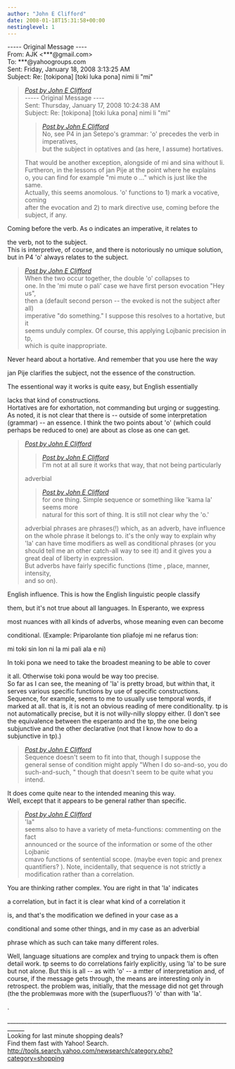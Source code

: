 ```yaml
---
author: "John E Clifford"
date: 2008-01-18T15:31:58+00:00
nestinglevel: 1
---
```

\----- Original Message ----  
From: AJK <\*\*\*@gmail.com>  
To: \*\*\*@yahoogroups.com  
Sent: Friday, January 18, 2008 3:13:25 AM  
Subject: Re: \[tokipona\] \[toki luka pona\] nimi li "mi"  

> [_Post by John E Clifford_](/2wZBIW9L/toki-luka-pona-nimi-li-mi#post2)  
> \----- Original Message ----  
> Sent: Thursday, January 17, 2008 10:24:38 AM  
> Subject: Re: \[tokipona\] \[toki luka pona\] nimi li "mi"  
> 
> > [_Post by John E Clifford_](/2wZBIW9L/toki-luka-pona-nimi-li-mi#post4)  
> > No, see P4 in jan Setepo's grammar: 'o' precedes the verb in imperatives,  
> > but the subject in optatives and (as here, I assume) hortatives.  
> > 
> 
> That would be another exception, alongside of mi and sina without li.  
> Furtheron, in the lessons of jan Pije at the point where he explains  
> o, you can find for example "mi mute o ..." which is just like the  
> same.  
> Actually, this seems anomolous. 'o' functions to 1) mark a vocative, coming  
> after the evocation and 2) to mark directive use, coming before the  
> subject, if any.  
> 

Coming before the verb. As o indicates an imperative, it relates to  
  
the verb, not to the subject.  
This is interpretive, of course, and there is notoriously no umique solution, but in P4 'o' always relates to the subject.  

> [_Post by John E Clifford_](/2wZBIW9L/toki-luka-pona-nimi-li-mi#post2)  
> When the two occur together, the double 'o' collapses to  
> one. In the 'mi mute o pali' case we have first person evocation "Hey us",  
> then a (default second person -- the evoked is not the subject after all)  
> imperative "do something." I suppose this resolves to a hortative, but it  
> seems unduly complex. Of course, this applying Lojbanic precision in tp,  
> which is quite inappropriate.  
> 

Never heard about a hortative. And remember that you use here the way  
  
jan Pije clarifies the subject, not the essence of the construction.  
  
The essentional way it works is quite easy, but English essentially  
  
lacks that kind of constructions.  
Hortatives are for exhortation, not commanding but urging or suggesting. As noted, it is not clear that there is -- outside of some interpretation (grammar) -- an essence. I think the two points about 'o' (which could perhaps be reduced to one) are about as close as one can get.  

> [_Post by John E Clifford_](/2wZBIW9L/toki-luka-pona-nimi-li-mi#post2)  
> 
> > [_Post by John E Clifford_](/2wZBIW9L/toki-luka-pona-nimi-li-mi#post4)  
> > I'm not at all sure it works that way, that not being particularly  
> > 
> 
> adverbial  
> 
> > [_Post by John E Clifford_](/2wZBIW9L/toki-luka-pona-nimi-li-mi#post4)  
> > for one thing. Simple sequence or something like 'kama la' seems more  
> > natural for this sort of thing. It is still not clear why the 'o.'  
> > 
> 
> adverbial phrases are phrases(!) which, as an adverb, have influence  
> on the whole phrase it belongs to. it's the only way to explain why  
> 'la' can have time modifiers as well as conditional phrases (or you  
> should tell me an other catch-all way to see it) and it gives you a  
> great deal of liberty in expression.  
> But adverbs have fairly specific functions (time , place, manner, intensity,  
> and so on).  
> 

English influence. This is how the English linguistic people classify  
  
them, but it's not true about all languages. In Esperanto, we express  
  
most nuances with all kinds of adverbs, whose meaning even can become  
  
conditional. (Example: Priparolante tion pliafoje mi ne refarus tion:  
  
mi toki sin lon ni la mi pali ala e ni)  
  
In toki pona we need to take the broadest meaning to be able to cover  
  
it all. Otherwise toki pona would be way too precise.  
So far as I can see, the meaning of 'la' is pretty broad, but within that, it serves various specific functions by use of specific constructions. Sequence, for example, seems to me to usually use temporal words, if marked at all. that is, it is not an obvious reading of mere conditionality. tp is not automatically precise, but it is not willy-nilly sloppy either. (I don't see the equivalence between the esperanto and the tp, the one being subjunctive and the other declarative (not that I know how to do a subjunctive in tp).)  

> [_Post by John E Clifford_](/2wZBIW9L/toki-luka-pona-nimi-li-mi#post2)  
> Sequence doesn't seem to fit into that, though I suppose the  
> general sense of condition might apply "When I do so-and-so, you do  
> such-and-such, " though that doesn't seem to be quite what you intend.  
> 

It does come quite near to the intended meaning this way.  
Well, except that it appears to be general rather than specific.  

> [_Post by John E Clifford_](/2wZBIW9L/toki-luka-pona-nimi-li-mi#post2)  
> 'la"  
> seems also to have a variety of meta-functions: commenting on the fact  
> announced or the source of the information or some of the other Lojbanic  
> cmavo functions of sentential scope. (maybe even topic and prenex  
> quantifiers? ). Note, incidentally, that sequence is not strictly a  
> modification rather than a correlation.  
> 

You are thinking rather complex. You are right in that 'la' indicates  
  
a correlation, but in fact it is clear what kind of a correlation it  
  
is, and that's the modification we defined in your case as a  
  
conditional and some other things, and in my case as an adverbial  
  
phrase which as such can take many different roles.  
  
  
Well, language situations are complex and trying to unpack them is often detail work. tp seems to do correlations fairly explicitly, using 'la' to be sure but not alone. But this is all -- as with 'o' -- a mtter of interpretation and, of course, if the message gets through, the means are interesting only in retrospect. the problem was, initially, that the message did not get through (the the problemwas more with the (superfluous?) 'o' than with 'la'.  
  
  
  
.  
  
  
  
  
  
  
  
  
  
  
<!--  
  
#ygrp-mkp{  
border:1px solid #d8d8d8;font-family:Arial;margin:14px 0px;padding:0px 14px;}  
#ygrp-mkp hr{  
border:1px solid #d8d8d8;}  
#ygrp-mkp #hd{  
color:#628c2a;font-size:85%;font-weight:bold;line-height:122%;margin:10px 0px;}  
#ygrp-mkp #ads{  
margin-bottom:10px;}  
#ygrp-mkp .ad{  
padding:0 0;}  
#ygrp-mkp .ad a{  
color:#0000ff;text-decoration:none;}  
\-->  
  
  
  
<!--  
  
#ygrp-sponsor #ygrp-lc{  
font-family:Arial;}  
#ygrp-sponsor #ygrp-lc #hd{  
margin:10px 0px;font-weight:bold;font-size:78%;line-height:122%;}  
#ygrp-sponsor #ygrp-lc .ad{  
margin-bottom:10px;padding:0 0;}  
\-->  
  
  
  
<!--  
  
#ygrp-mlmsg {font-size:13px;font-family:arial, helvetica, clean, sans-serif;}  
#ygrp-mlmsg table {font-size:inherit;font:100%;}  
#ygrp-mlmsg select, input, textarea {font:99% arial, helvetica, clean, sans-serif;}  
#ygrp-mlmsg pre, code {font:115% monospace;}  
#ygrp-mlmsg \* {line-height:1.22em;}  
#ygrp-text{  
font-family:Georgia;  
}  
#ygrp-text p{  
margin:0 0 1em 0;}  
#ygrp-tpmsgs{  
font-family:Arial;  
clear:both;}  
#ygrp-vitnav{  
padding-top:10px;font-family:Verdana;font-size:77%;margin:0;}  
#ygrp-vitnav a{  
padding:0 1px;}  
#ygrp-actbar{  
clear:both;margin:25px 0;white-space:nowrap;color:#666;text-align:right;}  
#ygrp-actbar .left{  
float:left;white-space:nowrap;}  
.bld{font-weight:bold;}  
#ygrp-grft{  
font-family:Verdana;font-size:77%;padding:15px 0;}  
#ygrp-ft{  
font-family:verdana;font-size:77%;border-top:1px solid #666;  
padding:5px 0;  
}  
#ygrp-mlmsg #logo{  
padding-bottom:10px;}  
  
#ygrp-vital{  
background-color:#e0ecee;margin-bottom:20px;padding:2px 0 8px 8px;}  
#ygrp-vital #vithd{  
font-size:77%;font-family:Verdana;font-weight:bold;color:#333;text-transform:uppercase;}  
#ygrp-vital ul{  
padding:0;margin:2px 0;}  
#ygrp-vital ul li{  
list-style-type:none;clear:both;border:1px solid #e0ecee;  
}  
#ygrp-vital ul li .ct{  
font-weight:bold;color:#ff7900;float:right;width:2em;text-align:right;padding-right:.5em;}  
#ygrp-vital ul li .cat{  
font-weight:bold;}  
#ygrp-vital a{  
text-decoration:none;}  
  
#ygrp-vital a:hover{  
text-decoration:underline;}  
  
#ygrp-sponsor #hd{  
color:#999;font-size:77%;}  
#ygrp-sponsor #ov{  
padding:6px 13px;background-color:#e0ecee;margin-bottom:20px;}  
#ygrp-sponsor #ov ul{  
padding:0 0 0 8px;margin:0;}  
#ygrp-sponsor #ov li{  
list-style-type:square;padding:6px 0;font-size:77%;}  
#ygrp-sponsor #ov li a{  
text-decoration:none;font-size:130%;}  
#ygrp-sponsor #nc{  
background-color:#eee;margin-bottom:20px;padding:0 8px;}  
#ygrp-sponsor .ad{  
padding:8px 0;}  
#ygrp-sponsor .ad #hd1{  
font-family:Arial;font-weight:bold;color:#628c2a;font-size:100%;line-height:122%;}  
#ygrp-sponsor .ad a{  
text-decoration:none;}  
#ygrp-sponsor .ad a:hover{  
text-decoration:underline;}  
#ygrp-sponsor .ad p{  
margin:0;}  
o{font-size:0;}  
.MsoNormal{  
margin:0 0 0 0;}  
#ygrp-text tt{  
font-size:120%;}  
blockquote{margin:0 0 0 4px;}  
.replbq{margin:4;}  
\-->  
  
  
  
  
  
  
  
  
\_\_\_\_\_\_\_\_\_\_\_\_\_\_\_\_\_\_\_\_\_\_\_\_\_\_\_\_\_\_\_\_\_\_\_\_\_\_\_\_\_\_\_\_\_\_\_\_\_\_\_\_\_\_\_\_\_\_\_\_\_\_\_\_\_\_\_\_\_\_\_\_\_\_\_\_\_\_\_\_\_\_\_\_  
Looking for last minute shopping deals?  
Find them fast with Yahoo! Search. http://tools.search.yahoo.com/newsearch/category.php?category=shopping